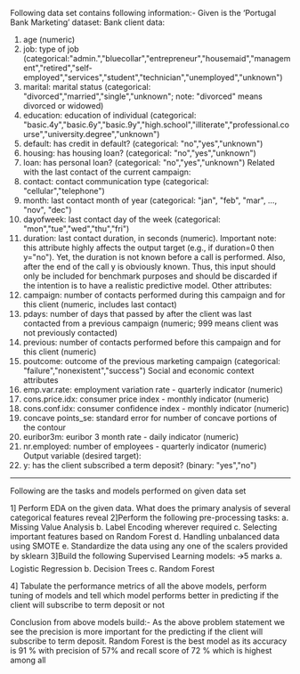 Following data set contains following information:-
Given is the ‘Portugal Bank Marketing’ dataset:
Bank client data:
1) age (numeric)
2) job: type of job (categorical:"admin.","bluecollar","entrepreneur","housemaid","management","retired","self-employed","services","student","technician","unemployed","unknown")
3) marital: marital status (categorical: "divorced","married","single","unknown"; note: "divorced" means divorced or widowed)
4) education: education of individual (categorical: "basic.4y","basic.6y","basic.9y","high.school","illiterate","professional.course","university.degree","unknown")
5) default: has credit in default? (categorical: "no","yes","unknown")
6) housing: has housing loan? (categorical: "no","yes","unknown")
7) loan: has personal loan? (categorical: "no","yes","unknown")
Related with the last contact of the current campaign:
8) contact: contact communication type (categorical: "cellular","telephone")
9) month: last contact month of year (categorical: "jan", "feb", "mar", …, "nov", "dec")
10) dayofweek: last contact day of the week (categorical: "mon","tue","wed","thu","fri")
11) duration: last contact duration, in seconds (numeric). Important note: this attribute highly affects the output target (e.g., if duration=0 then y="no"). Yet, the duration is not known before a call is performed. Also, after the end of the call y is obviously known. Thus, this input should only be included for benchmark purposes and should be discarded if the intention is to have a realistic predictive model.
Other attributes:
12) campaign: number of contacts performed during this campaign and for this client (numeric, includes last contact)
13) pdays: number of days that passed by after the client was last contacted from a previous campaign (numeric; 999 means client was not previously contacted)
14) previous: number of contacts performed before this campaign and for this client (numeric)
15) poutcome: outcome of the previous marketing campaign (categorical: "failure","nonexistent","success")
Social and economic context attributes
16) emp.var.rate: employment variation rate - quarterly indicator (numeric)
17) cons.price.idx: consumer price index - monthly indicator (numeric)
18) cons.conf.idx: consumer confidence index - monthly indicator (numeric)
19) concave points_se: standard error for number of concave portions of the contour
20) euribor3m: euribor 3 month rate - daily indicator (numeric)
21) nr.employed: number of employees - quarterly indicator (numeric)
Output variable (desired target):
22) y: has the client subscribed a term deposit? (binary: "yes","no")
-------------------------------------------------------------------------------------------------------------
Following are the tasks and models performed on given data set

1] Perform EDA on the given data. What does the primary analysis of several categorical features reveal
2]Perform the following pre-processing tasks: 
a. Missing Value Analysis
b. Label Encoding wherever required
c. Selecting important features based on Random Forest
d. Handling unbalanced data using SMOTE
e. Standardize the data using any one of the scalers provided by sklearn
3]Build the following Supervised Learning models: 🡪5 marks
	a. Logistic Regression
	b. Decision Trees
	c. Random Forest

4] Tabulate the performance metrics of all the above models, perform tuning of models and tell which model performs better in predicting if the client will subscribe to term deposit or not 

Conclusion from above models build:-
As the above problem statement we see the precision is more important for the predicting if the client will subscribe to term deposit. Random Forest is the best model as its accuracy is 91 % with precision of 57% and recall score of 72 % which is highest among all
